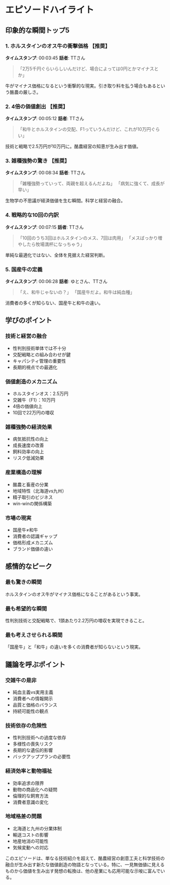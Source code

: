 # エピソードハイライト

## 印象的な瞬間トップ5

### 1. ホルスタインのオス牛の衝撃価格 【推奨】
**タイムスタンプ**: 00:03:45
**話者**: TTさん

> 「2万5千円ぐらいらしいんだけど、場合によっては0円とかマイナスとか」

牛がマイナス価格になるという衝撃的な現実。引き取り料を払う場合もあるという酪農の厳しさ。

### 2. 4倍の価値創出 【推奨】
**タイムスタンプ**: 00:05:12
**話者**: TTさん

> 「和牛とホルスタインの交配、F1っていうんだけど、これが10万円ぐらい」

技術と戦略で2.5万円が10万円に。酪農経営の知恵が生み出す価値。

### 3. 雑種強勢の驚き 【推奨】
**タイムスタンプ**: 00:08:34
**話者**: TTさん

> 「雑種強勢っていって、両親を超えるんだよね」
> 「病気に強くて、成長が早い」

生物学の不思議が経済価値を生む瞬間。科学と経営の融合。

### 4. 戦略的な10回の内訳
**タイムスタンプ**: 00:07:15
**話者**: TTさん

> 「10回のうち3回はホルスタインのメス、7回は肉用」
> 「メスばっかり増やしたら牧場満杯になっちゃう」

単純な最適化ではない、全体を見据えた経営判断。

### 5. 国産牛の定義
**タイムスタンプ**: 00:06:28
**話者**: ゆとさん、TTさん

> 「え、和牛じゃないの？」
> 「国産牛だよ。和牛は純血種」

消費者の多くが知らない、国産牛と和牛の違い。

## 学びのポイント

### 技術と経営の融合
- 性判別技術単体では不十分
- 交配戦略との組み合わせが鍵
- キャパシティ管理の重要性
- 長期的視点での最適化

### 価値創造のメカニズム
- ホルスタインオス：2.5万円
- 交雑牛（F1）：10万円
- 4倍の価値向上
- 10回で22万円の増収

### 雑種強勢の経済効果
- 病気抵抗性の向上
- 成長速度の改善
- 飼料効率の向上
- リスク低減効果

### 産業構造の理解
- 酪農と畜産の分業
- 地域特性（北海道vs九州）
- 精子取引のビジネス
- win-winの関係構築

### 市場の現実
- 国産牛≠和牛
- 消費者の認識ギャップ
- 価格形成メカニズム
- ブランド価値の違い

## 感情的なピーク

### 最も驚きの瞬間
ホルスタインのオス牛がマイナス価格になることがあるという事実。

### 最も希望的な瞬間
性判別技術と交配戦略で、1頭あたり2.2万円の増収を実現できること。

### 最も考えさせられる瞬間
「国産牛」と「和牛」の違いを多くの消費者が知らないという現実。

## 議論を呼ぶポイント

### 交雑牛の是非
- 純血主義vs実用主義
- 消費者への情報開示
- 品質と価格のバランス
- 持続可能性の観点

### 技術依存の危険性
- 性判別技術への過度な依存
- 多様性の喪失リスク
- 長期的な遺伝的影響
- バックアッププランの必要性

### 経済効率と動物福祉
- 効率追求の限界
- 動物の商品化への疑問
- 倫理的な飼育方法
- 消費者意識の変化

### 地域格差の問題
- 北海道と九州の分業体制
- 輸送コストの影響
- 地産地消の可能性
- 気候変動への対応

このエピソードは、単なる技術紹介を超えて、酪農経営の創意工夫と科学技術の融合が生み出す新たな価値創造の物語となっている。特に、一見無価値に見えるものから価値を生み出す発想の転換は、他の産業にも応用可能な示唆に富んでいる。
